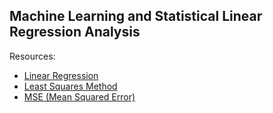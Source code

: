 ## Machine Learning and Statistical Linear Regression Analysis


Resources:
- [Linear Regression](https://en.wikipedia.org/wiki/Linear_regression)
- [Least Squares Method](https://en.wikipedia.org/wiki/Least_squares)
- [MSE (Mean Squared Error)](https://en.wikipedia.org/wiki/Mean_squared_error)
